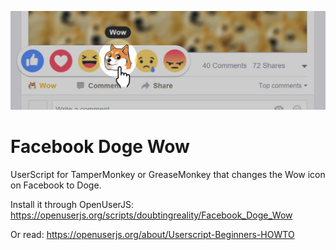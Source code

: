 ![alt tag](https://raw.githubusercontent.com/doubtingreality/fb-dogewow/master/cover-doge.jpg)

# Facebook Doge Wow
UserScript for TamperMonkey or GreaseMonkey that changes the Wow icon on Facebook to Doge.

Install it through OpenUserJS: https://openuserjs.org/scripts/doubtingreality/Facebook_Doge_Wow

Or read: https://openuserjs.org/about/Userscript-Beginners-HOWTO
